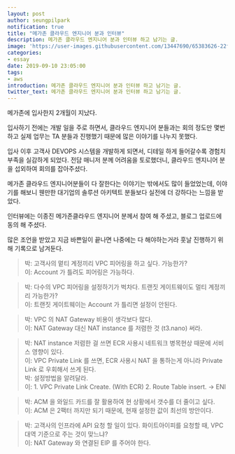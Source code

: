 ```yaml
---
layout: post
author: seungpilpark
notification: true
title: "메가존 클라우드 엔지니어 분과 인터뷰"
description: 메가존 클라우드 엔지니어 분과 인터뷰 하고 남기는 글.
image: 'https://user-images.githubusercontent.com/13447690/65383626-22f4bf80-dd53-11e9-8048-42a632739742.jpg'
categories:
- essay
date: 2019-09-10 23:05:00
tags:
- aws
introduction: 메가존 클라우드 엔지니어 분과 인터뷰 하고 남기는 글.
twitter_text: 메가존 클라우드 엔지니어 분과 인터뷰 하고 남기는 글.
---
```


메가존에 입사한지 2개월이 지났다.

입사하기 전에는 개발 일을 주로 하면서, 클라우드 엔지니어 분들과는 회의 정도만 몇번 하고 실제 업무는 TA 분들과 진행했기 때문에 많은 이야기를 나누지 못했다.

입사 이후 고객사 DEVOPS 시스템을 개발하게 되면서, 디테일 하게 들어갈수록 경험치 부족을 실감하게 되었다. 전담 매니저 분께 어려움을 토로했더니, 클라우드 엔지니어 분을 섭외하여 회의를 잡아주셨다.

메가존 클라우드 엔지니어분들이 다 잘한다는 이야기는 밖에서도 많이 들었었는데, 이야기를 해보니 웬만한 대기업의 솔루션 아키텍트 분들보다 실전에 더 강하다는 느낌을 받았다. 

인터뷰에는 이종진 메가존클라우드 엔지니어 분께서 참여 해 주셨고, 블로그 업로드에 동의 해 주셨다.

많은 조언을 받았고 지금 바쁜일이 끝나면 나중에는 다 해야하는거라 훗날 진행하기 위해 기록으로 남겨둔다.

> 박: 고객사의 멑티 계정끼리 VPC 피어링을 하고 싶다. 가능한가?  
이: Account 가 틀려도 피어링은 가능하다.

> 박: 다수의 VPC 피어링을 설정하기가 벅차다. 트랜짓 게이트웨이도 멀티 계정끼리 가능한가?  
이: 트랜짓 게이트웨이는 Account 가 틀리면 설정이 안된다.

> 박: VPC 의 NAT Gateway 비용이 생각보다 많다.  
이: NAT Gateway 대신 NAT instance 를 저렴한 것 (t3.nano) 써라.

> 박: NAT instance 저렴한 걸 쓰면 ECR 사용시 네트워크 병목현상 때문에 서비스 영향이 있다.  
이: VPC Private Link 를 쓰면, ECR 사용시 NAT 을 통하는게 아니라 Private Link 로 우회해서 쓰게 된다.  
박: 설정방법을 알려달라.  
이: 1. VPC Private Link Create. (With ECR) 2. Route Table insert. -> ENI

> 박: ACM 을 와일드 카드를 잘 활용하여 현 상황에서 갯수를 더 줄이고 싶다.  
이: ACM 은 2팩터 까지만 되기 때문에, 현재 설정한 값이 최선의 방안이다.

> 박: 고객사의 인프라에 API 요청 할 일이 있다. 화이트아이피를 요청할 때, VPC 대역 기준으로 주는 것이 맞느냐?  
이: NAT Gateway 와 연결된 EIP 를 주어야 한다.



